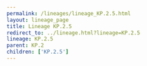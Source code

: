 ```yaml
---
permalink: /lineages/lineage_KP.2.5.html
layout: lineage_page
title: Lineage KP.2.5
redirect_to: ../lineage.html?lineage=KP.2.5
lineage: KP.2.5
parent: KP.2
children: ['KP.2.5']
---
```

